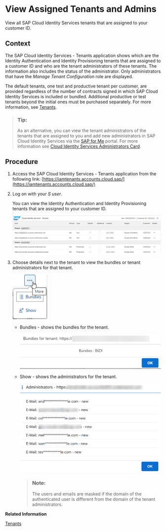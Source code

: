 <!-- loiof56e6f24e373404087d6a1a9a13515a2 -->

# View Assigned Tenants and Admins

View all SAP Cloud Identity Services tenants that are assigned to your customer ID.



<a name="loiof56e6f24e373404087d6a1a9a13515a2__context_lqb_bn5_mqb"/>

## Context

The SAP Cloud Identity Services - Tenants application shows which are the Identity Authentication and Identity Provisioning tenants that are assigned to a customer ID and who are the tenant administrators of these tenants. The information also includes the status of the administrator. Only administrators that have the *Manage Tenant Configuration* role are displayed.

The default tenants, one test and productive tenant per customer, are provided regardless of the number of contracts signed in which SAP Cloud Identity Services is included or bundled. Additional productive or test tenants beyond the initial ones must be purchased separately. For more information, see [Tenants](tenants-93160eb.md).

> ### Tip:  
> As an alternative, you can view the tenant administrators of the tenants that are assigned to you and add new administrators in SAP Cloud Identity Services via the [SAP for Me](https://me.sap.com/home) portal. For more information see [Cloud Identity Services Administrators Card](https://support.sap.com/content/s4m/help/systems/systems/details/ias.html).



<a name="loiof56e6f24e373404087d6a1a9a13515a2__steps_ztk_cn5_mqb"/>

## Procedure

1.  Access the SAP Cloud Identity Services - Tenants application from the following link: [https://iamtenants.accounts.cloud.sap/](https://iamtenants.accounts.cloud.sap/)

2.  Log on with your *S user*.

    You can view the Identity Authentication and Identity Provisioning tenants that are assigned to your customer ID.

    ![](images/Tenant_App_Main_c05420d.png)

3.  Choose details next to the tenant to view the bundles or tenant administrators for that tenant.

    ![](images/Show_View_2be1bd0.png)

    -   Bundles - shows the bundles for the tenant.

        ![](images/Bundles_9641f9d.png)

    -   Show - shows the administrators for the tenant.

        ![](images/Tennant_App_Admins_d124030.png)

        > ### Note:  
        > The users and emails are masked if the domain of the authenticated user is different from the domain of the tenant administrators.



**Related Information**  


[Tenants](tenants-93160eb.md "A tenant refers to your (customer-specific) instance of SAP Cloud Identity Services. It's delivered to you as part of a bundle with an SAP cloud solution or as part of a self-service request in SAP BTP cockpit.")

